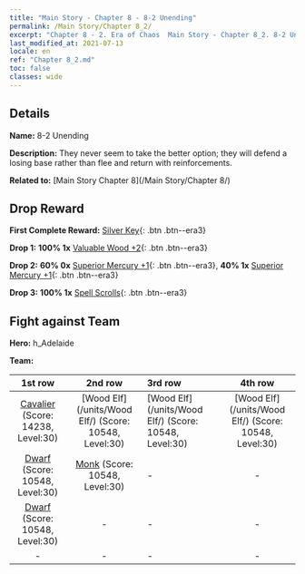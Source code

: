 ```yaml
---
title: "Main Story - Chapter 8 - 8-2 Unending"
permalink: /Main Story/Chapter 8_2/
excerpt: "Chapter 8 - 2. Era of Chaos  Main Story - Chapter 8_2. 8-2 Unending"
last_modified_at: 2021-07-13
locale: en
ref: "Chapter 8_2.md"
toc: false
classes: wide
---
```


## Details

 **Name:** 8-2 Unending

 **Description:** They never seem to take the better option; they will defend a losing base rather than flee and return with reinforcements.

 **Related to:** [Main Story Chapter 8](/Main Story/Chapter 8/)

## Drop Reward

 **First Complete Reward:** [Silver Key](/Items/con_693/){: .btn .btn--era3}

 **Drop 1:** **100% 1x** [Valuable Wood +2](/Items/mat_27/){: .btn .btn--era3}

 **Drop 2:** **60% 0x** [Superior Mercury +1](/Items/mat_21/){: .btn .btn--era3}, **40% 1x** [Superior Mercury +1](/Items/mat_21/){: .btn .btn--era3}

 **Drop 3:** **100% 1x** [Spell Scrolls](/Items/con_694/){: .btn .btn--era3}


## Fight against Team
 **Hero:** h_Adelaide

 **Team:**


  | 1st row | 2nd row | 3rd row | 4th row |
  |:----:|:----:|:----|:----:|
  | [Cavalier](/units/Cavalier/) (Score: 14238, Level:30)  | [Wood Elf](/units/Wood Elf/) (Score: 10548, Level:30)  | [Wood Elf](/units/Wood Elf/) (Score: 10548, Level:30)  | [Wood Elf](/units/Wood Elf/) (Score: 10548, Level:30)  |
  | [Dwarf](/units/Dwarf/) (Score: 10548, Level:30)  | [Monk](/units/Monk/) (Score: 10548, Level:30)  | - | - |
  | [Dwarf](/units/Dwarf/) (Score: 10548, Level:30)  | - | - | - |
  | - | - | - | - |


